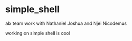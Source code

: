 # simple_shell
alx team work  with Nathaniel Joshua and Njei Nicodemus

working on simple shell is cool
